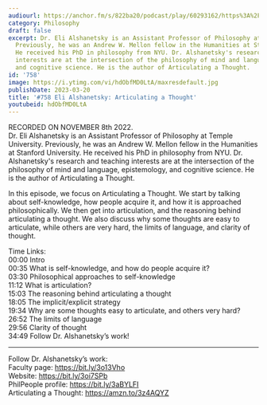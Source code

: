 ```yaml
---
audiourl: https://anchor.fm/s/822ba20/podcast/play/60293162/https%3A%2F%2Fd3ctxlq1ktw2nl.cloudfront.net%2Fstaging%2F2022-10-8%2Fb419ff9a-3baa-0848-4b3f-40605dbfe128.m4a
category: Philosophy
draft: false
excerpt: Dr. Eli Alshanetsky is an Assistant Professor of Philosophy at Temple University.
  Previously, he was an Andrew W. Mellon fellow in the Humanities at Stanford University.
  He received his PhD in philosophy from NYU. Dr. Alshanetsky's research and teaching
  interests are at the intersection of the philosophy of mind and language, epistemology,
  and cognitive science. He is the author of Articulating a Thought.
id: '758'
image: https://i.ytimg.com/vi/hdObfMD0LtA/maxresdefault.jpg
publishDate: 2023-03-20
title: '#758 Eli Alshanetsky: Articulating a Thought'
youtubeid: hdObfMD0LtA
---
```

<div class="timelinks">

RECORDED ON NOVEMBER 8th 2022.  
Dr. Eli Alshanetsky is an Assistant Professor of Philosophy at Temple University. Previously, he was an Andrew W. Mellon fellow in the Humanities at Stanford University. He received his PhD in philosophy from NYU. Dr. Alshanetsky's research and teaching interests are at the intersection of the philosophy of mind and language, epistemology, and cognitive science. He is the author of Articulating a Thought.

In this episode, we focus on Articulating a Thought. We start by talking about self-knowledge, how people acquire it, and how it is approached philosophically. We then get into articulation, and the reasoning behind articulating a thought. We also discuss why some thoughts are easy to articulate, while others are very hard, the limits of language, and clarity of thought.

Time Links:  
<time>00:00</time> Intro  
<time>00:35</time> What is self-knowledge, and how do people acquire it?  
<time>03:30</time> Philosophical approaches to self-knowledge  
<time>11:12</time> What is articulation?  
<time>15:03</time> The reasoning behind articulating a thought  
<time>18:05</time> The implicit/explicit strategy  
<time>19:34</time> Why are some thoughts easy to articulate, and others very hard?  
<time>26:52</time> The limits of language  
<time>29:56</time> Clarity of thought  
<time>34:49</time> Follow Dr. Alshanetsky’s work!

---

Follow Dr. Alshanetsky’s work:  
Faculty page: https://bit.ly/3o13Vho  
Website: https://bit.ly/3oi7SPb  
PhilPeople profile: https://bit.ly/3aBYLFI  
Articulating a Thought: https://amzn.to/3z4AQYZ
</div>

